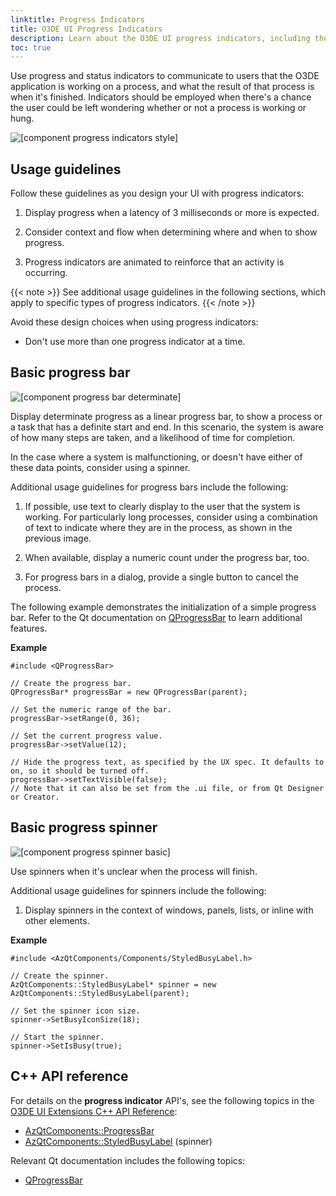 ```yaml
---
linktitle: Progress Indicators
title: O3DE UI Progress Indicators
description: Learn about the O3DE UI progress indicators, including the spinner and progress bar components.
toc: true
---
```


Use progress and status indicators to communicate to users that the O3DE application is working on a process, and what the result of that process is when it's finished. Indicators should be employed when there's a chance the user could be left wondering whether or not a process is working or hung.

![\[component progress indicators style\]](/images/tools-ui/component-progress-indicators-style.png)

## Usage guidelines<a name="progress-indicators-usage"></a>

Follow these guidelines as you design your UI with progress indicators:

1.  Display progress when a latency of 3 milliseconds or more is expected.

1.  Consider context and flow when determining where and when to show progress.

1.  Progress indicators are animated to reinforce that an activity is occurring.

{{< note >}}
See additional usage guidelines in the following sections, which apply to specific types of progress indicators.
{{< /note >}}

Avoid these design choices when using progress indicators:
+ Don't use more than one progress indicator at a time.

## Basic progress bar<a name="progress-bar-basic"></a>

![\[component progress bar determinate\]](/images/tools-ui/component-progress-bar-determinate.png)

Display determinate progress as a linear progress bar, to show a process or a task that has a definite start and end. In this scenario, the system is aware of how many steps are taken, and a likelihood of time for completion.

In the case where a system is malfunctioning, or doesn't have either of these data points, consider using a spinner.

Additional usage guidelines for progress bars include the following:

1.  If possible, use text to clearly display to the user that the system is working. For particularly long processes, consider using a combination of text to indicate where they are in the process, as shown in the previous image.

1.  When available, display a numeric count under the progress bar, too.

1.  For progress bars in a dialog, provide a single button to cancel the process.

The following example demonstrates the initialization of a simple progress bar. Refer to the Qt documentation on [QProgressBar](https://doc.qt.io/qt-5/qprogressbar.html) to learn additional features.

 **Example**

```
#include <QProgressBar>

// Create the progress bar.
QProgressBar* progressBar = new QProgressBar(parent);

// Set the numeric range of the bar.
progressBar->setRange(0, 36);

// Set the current progress value.
progressBar->setValue(12);

// Hide the progress text, as specified by the UX spec. It defaults to on, so it should be turned off.
progressBar->setTextVisible(false);
// Note that it can also be set from the .ui file, or from Qt Designer or Creator.
```

## Basic progress spinner<a name="progress-spinner-basic"></a>

![\[component progress spinner basic\]](/images/tools-ui/component-progress-spinner-basic.gif)

Use spinners when it's unclear when the process will finish.

Additional usage guidelines for spinners include the following:

1.  Display spinners in the context of windows, panels, lists, or inline with other elements.

 **Example**

```
#include <AzQtComponents/Components/StyledBusyLabel.h>

// Create the spinner.
AzQtComponents::StyledBusyLabel* spinner = new AzQtComponents::StyledBusyLabel(parent);

// Set the spinner icon size.
spinner->SetBusyIconSize(18);

// Start the spinner.
spinner->SetIsBusy(true);
```

## C++ API reference<a name="progress-indicators-api-ref"></a>

For details on the **progress indicator** API's, see the following topics in the [O3DE UI Extensions C++ API Reference](/docs/api/frameworks/azqtcomponents/namespace_az_qt_components.html):
+  [AzQtComponents::ProgressBar](/docs/api/frameworks/azqtcomponents/class_az_qt_components_1_1_progress_bar.html)
+  [AzQtComponents::StyledBusyLabel](/docs/api/frameworks/azqtcomponents/class_az_qt_components_1_1_styled_busy_label.html) (spinner)

Relevant Qt documentation includes the following topics:
+  [QProgressBar](https://doc.qt.io/qt-5/qprogressbar.html)
